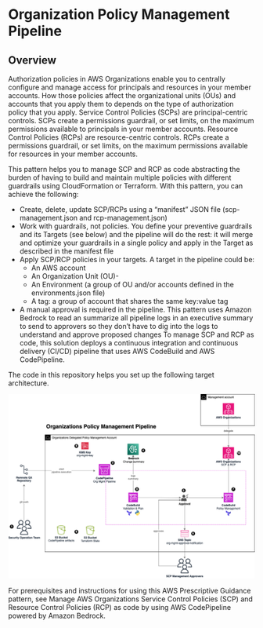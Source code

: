 # Organization Policy Management Pipeline
## Overview
Authorization policies in AWS Organizations enable you to centrally configure and manage access for principals and resources in your member accounts. How those policies affect the organizational units (OUs) and accounts that you apply them to depends on the type of authorization policy that you apply. Service Control Policies (SCPs) are principal-centric controls. SCPs create a permissions guardrail, or set limits, on the maximum permissions available to principals in your member accounts. Resource Control Policies (RCPs) are resource-centric controls. RCPs create a permissions guardrail, or set limits, on the maximum permissions available for resources in your member accounts.

This pattern helps you to manage SCP and RCP as code abstracting the burden of having to build and maintain multiple policies with different guardrails using CloudFormation or Terraform. With this pattern, you can achieve the following:
- Create, delete, update SCP/RCPs using a “manifest” JSON file (scp-management.json and rcp-management.json)
- Work with guardrails, not policies. You define your preventive guardrails and its Targets (see below) and the pipeline will do the rest: it will merge and optimize your guardrails in a single policy and apply in the Target as described in the manifest file
- Apply SCP/RCP policies in your targets. A target in the pipeline could be:
    - An AWS account
    - An Organization Unit (OU)-
    - An Environment (a group of OU and/or accounts defined in the environments.json file)
    - A tag: a group of account that shares the same key:value tag
- A manual approval is required in the pipeline. This pattern uses Amazon Bedrock to read an summarize all pipeline logs in an executive summary to send to approvers so they don’t have to dig into the logs to understand and approve proposed changes
To manage SCP and RCP as code, this solution deploys a continuous integration and continuous delivery (CI/CD) pipeline that uses AWS CodeBuild and AWS CodePipeline.

The code in this repository helps you set up the following target architecture.

![Architecture](images/org-mgmt-architecture.png)


For prerequisites and instructions for using this AWS Prescriptive Guidance pattern, see Manage AWS Organizations Service Control Policies (SCP) and Resource Control Policies (RCP) as code by using AWS CodePipeline powered by Amazon Bedrock.

